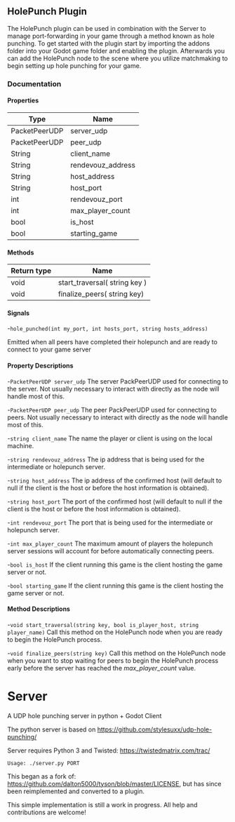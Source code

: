 ## HolePunch Plugin

The HolePunch plugin can be used in combination with the Server to manage port-forwarding in your game through a method known as hole punching. To get started with the plugin start by importing the addons folder into your Godot game folder and enabling the plugin. Afterwards you can add the HolePunch node to the scene where you utilize matchmaking to begin setting up hole punching for your game.

### Documentation


#### Properties

| Type        | Name            |
| ----------- | --------------- |
|PacketPeerUDP|server_udp       |
|PacketPeerUDP|peer_udp         |
| String      |client_name      |
| String      |rendevouz_address|
| String      |host_address     |
| String      |host_port        |
| int         |rendevouz_port   |
| int         |max_player_count |
| bool        |is_host          |
| bool        |starting_game    |

#### Methods

| Return type | Name                           |
| ----------- | ------------------------------ |
| void        | start_traversal( string key )  |
| void        | finalize_peers( string key)    |

#### Signals

-`hole_punched(int my_port, int hosts_port, string hosts_address)`

Emitted when all peers have completed their holepunch and are ready to connect to your game server

#### Property Descriptions

-`PacketPeerUDP server_udp` The server PackPeerUDP used for connecting to the server. Not usually necessary to interact with directly as the node will handle most of this.


-`PacketPeerUDP peer_udp` The peer PackPeerUDP used for connecting to peers. Not usually necessary to interact with directly as the node will handle most of this.

-`string client_name` The name the player or client is using on the local machine.

-`string rendevouz_address` The ip address that is being used for the intermediate or holepunch server.

-`string host_address` The ip address of the confirmed host (will default to null if the client is the host or before the host information is obtained).

-`string host_port` The port of the confirmed host (will default to null if the client is the host or before the host information is obtained).

-`int rendevouz_port` The port that is being used for the intermediate or holepunch server.

-`int max_player_count` The maximum amount of players the holepunch server sessions will account for before automatically connecting peers.

-`bool is_host` If the client running this game is the client hosting the game server or not.

-`bool starting_game` If the client running this game is the client hosting the game server or not.


#### Method Descriptions

-`void start_traversal(string key, bool is_player_host, string player_name)` Call this method on the HolePunch node when you are ready to begin the HolePunch process. 

-`void finalize_peers(string key)` Call this method on the HolePunch node when you want to stop waiting for peers to begin the HolePunch process early before the server has reached the *max_player_count* value.


# Server
 A UDP hole punching server in python + Godot Client

The python server is based on https://github.com/stylesuxx/udp-hole-punching/

Server requires Python 3 and Twisted: https://twistedmatrix.com/trac/

`Usage: ./server.py PORT`



This began as a fork of: https://github.com/dalton5000/tyson/blob/master/LICENSE, but has since been reimplemented
and converted to a plugin.

This simple implementation is still a work in progress. All help and contributions are welcome!



